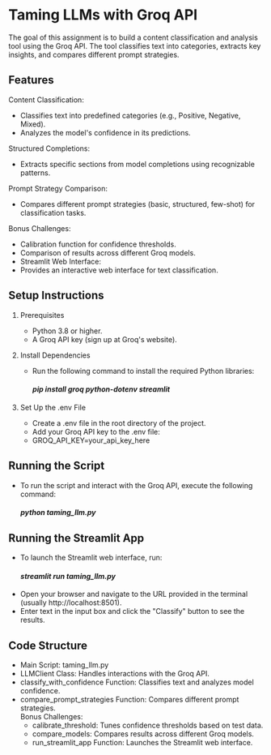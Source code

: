 # Taming LLMs with Groq API

The goal of this assignment is to build a content classification and analysis tool using the Groq API. The tool classifies text into categories, extracts key insights, and compares different prompt strategies.

## Features
Content Classification:<br>
- Classifies text into predefined categories (e.g., Positive, Negative, Mixed).<br>
- Analyzes the model's confidence in its predictions.

Structured Completions:<br>
- Extracts specific sections from model completions using recognizable patterns.

Prompt Strategy Comparison:<br>
  - Compares different prompt strategies (basic, structured, few-shot) for classification tasks.

Bonus Challenges:<br>
  - Calibration function for confidence thresholds.<br>
  - Comparison of results across different Groq models.<br>
  - Streamlit Web Interface:<br>
  - Provides an interactive web interface for text classification.<br>

## Setup Instructions
  1. Prerequisites<br>
		- Python 3.8 or higher.<br>
  		- A Groq API key (sign up at Groq's website).<br>
  
  2. Install Dependencies<br>
  		- Run the following command to install the required Python libraries:<br>
  		   #### ***pip install groq python-dotenv streamlit***
  
  3. Set Up the .env File<br>
	  - Create a .env file in the root directory of the project.<br>
	  - Add your Groq API key to the .env file:<br>
	  - GROQ_API_KEY=your_api_key_here<br>

## Running the Script
  - To run the script and interact with the Groq API, execute the following command:<br>
	#### ***python taming_llm.py***

## Running the Streamlit App
  - To launch the Streamlit web interface, run:<br>
    #### ***streamlit run taming_llm.py***
  - Open your browser and navigate to the URL provided in the terminal (usually http://localhost:8501).<br>
  - Enter text in the input box and click the "Classify" button to see the results.<br>

## Code Structure
  - Main Script: taming_llm.py<br>
  - LLMClient Class: Handles interactions with the Groq API.<br>
  - classify_with_confidence Function: Classifies text and analyzes model confidence.<br>
  - compare_prompt_strategies Function: Compares different prompt strategies.<br>
  Bonus Challenges:<br>
    - calibrate_threshold: Tunes confidence thresholds based on test data.<br>
    - compare_models: Compares results across different Groq models.<br>
    - run_streamlit_app Function: Launches the Streamlit web interface.<br>


